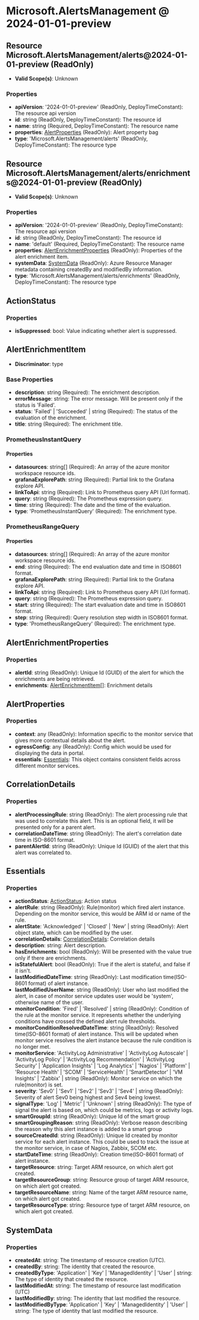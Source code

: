 # Microsoft.AlertsManagement @ 2024-01-01-preview

## Resource Microsoft.AlertsManagement/alerts@2024-01-01-preview (ReadOnly)
* **Valid Scope(s)**: Unknown
### Properties
* **apiVersion**: '2024-01-01-preview' (ReadOnly, DeployTimeConstant): The resource api version
* **id**: string (ReadOnly, DeployTimeConstant): The resource id
* **name**: string (Required, DeployTimeConstant): The resource name
* **properties**: [AlertProperties](#alertproperties) (ReadOnly): Alert property bag
* **type**: 'Microsoft.AlertsManagement/alerts' (ReadOnly, DeployTimeConstant): The resource type

## Resource Microsoft.AlertsManagement/alerts/enrichments@2024-01-01-preview (ReadOnly)
* **Valid Scope(s)**: Unknown
### Properties
* **apiVersion**: '2024-01-01-preview' (ReadOnly, DeployTimeConstant): The resource api version
* **id**: string (ReadOnly, DeployTimeConstant): The resource id
* **name**: 'default' (Required, DeployTimeConstant): The resource name
* **properties**: [AlertEnrichmentProperties](#alertenrichmentproperties) (ReadOnly): Properties of the alert enrichment item.
* **systemData**: [SystemData](#systemdata) (ReadOnly): Azure Resource Manager metadata containing createdBy and modifiedBy information.
* **type**: 'Microsoft.AlertsManagement/alerts/enrichments' (ReadOnly, DeployTimeConstant): The resource type

## ActionStatus
### Properties
* **isSuppressed**: bool: Value indicating whether alert is suppressed.

## AlertEnrichmentItem
* **Discriminator**: type

### Base Properties
* **description**: string (Required): The enrichment description.
* **errorMessage**: string: The error message. Will be present only if the status is 'Failed'.
* **status**: 'Failed' | 'Succeeded' | string (Required): The status of the evaluation of the enrichment.
* **title**: string (Required): The enrichment title.

### PrometheusInstantQuery
#### Properties
* **datasources**: string[] (Required): An array of the azure monitor workspace resource ids.
* **grafanaExplorePath**: string (Required): Partial link to the Grafana explore API.
* **linkToApi**: string (Required): Link to Prometheus query API (Url format).
* **query**: string (Required): The Prometheus expression query.
* **time**: string (Required): The date and the time of the evaluation.
* **type**: 'PrometheusInstantQuery' (Required): The enrichment type.

### PrometheusRangeQuery
#### Properties
* **datasources**: string[] (Required): An array of the azure monitor workspace resource ids.
* **end**: string (Required): The end evaluation date and time in ISO8601 format.
* **grafanaExplorePath**: string (Required): Partial link to the Grafana explore API.
* **linkToApi**: string (Required): Link to Prometheus query API (Url format).
* **query**: string (Required): The Prometheus expression query.
* **start**: string (Required): The start evaluation date and time in ISO8601 format.
* **step**: string (Required): Query resolution step width in ISO8601 format.
* **type**: 'PrometheusRangeQuery' (Required): The enrichment type.


## AlertEnrichmentProperties
### Properties
* **alertId**: string (ReadOnly): Unique Id (GUID) of the alert for which the enrichments are being retrieved.
* **enrichments**: [AlertEnrichmentItem](#alertenrichmentitem)[]: Enrichment details

## AlertProperties
### Properties
* **context**: any (ReadOnly): Information specific to the monitor service that gives more contextual details about the alert.
* **egressConfig**: any (ReadOnly): Config which would be used for displaying the data in portal.
* **essentials**: [Essentials](#essentials): This object contains consistent fields across different monitor services.

## CorrelationDetails
### Properties
* **alertProcessingRule**: string (ReadOnly): The alert processing rule that was used to correlate this alert. This is an optional field, it will be presented only for a parent alert.
* **correlationDateTime**: string (ReadOnly): The alert's correlation date time in ISO-8601 format.
* **parentAlertId**: string (ReadOnly): Unique Id (GUID) of the alert that this alert was correlated to.

## Essentials
### Properties
* **actionStatus**: [ActionStatus](#actionstatus): Action status
* **alertRule**: string (ReadOnly): Rule(monitor) which fired alert instance. Depending on the monitor service,  this would be ARM id or name of the rule.
* **alertState**: 'Acknowledged' | 'Closed' | 'New' | string (ReadOnly): Alert object state, which can be modified by the user.
* **correlationDetails**: [CorrelationDetails](#correlationdetails): Correlation details
* **description**: string: Alert description.
* **hasEnrichments**: bool (ReadOnly): Will be presented with the value true only if there are enrichments.
* **isStatefulAlert**: bool (ReadOnly): True if the alert is stateful, and false if it isn't.
* **lastModifiedDateTime**: string (ReadOnly): Last modification time(ISO-8601 format) of alert instance.
* **lastModifiedUserName**: string (ReadOnly): User who last modified the alert, in case of monitor service updates user would be 'system', otherwise name of the user.
* **monitorCondition**: 'Fired' | 'Resolved' | string (ReadOnly): Condition of the rule at the monitor service. It represents whether the underlying conditions have crossed the defined alert rule thresholds.
* **monitorConditionResolvedDateTime**: string (ReadOnly): Resolved time(ISO-8601 format) of alert instance. This will be updated when monitor service resolves the alert instance because the rule condition is no longer met.
* **monitorService**: 'ActivityLog Administrative' | 'ActivityLog Autoscale' | 'ActivityLog Policy' | 'ActivityLog Recommendation' | 'ActivityLog Security' | 'Application Insights' | 'Log Analytics' | 'Nagios' | 'Platform' | 'Resource Health' | 'SCOM' | 'ServiceHealth' | 'SmartDetector' | 'VM Insights' | 'Zabbix' | string (ReadOnly): Monitor service on which the rule(monitor) is set.
* **severity**: 'Sev0' | 'Sev1' | 'Sev2' | 'Sev3' | 'Sev4' | string (ReadOnly): Severity of alert Sev0 being highest and Sev4 being lowest.
* **signalType**: 'Log' | 'Metric' | 'Unknown' | string (ReadOnly): The type of signal the alert is based on, which could be metrics, logs or activity logs.
* **smartGroupId**: string (ReadOnly): Unique Id of the smart group
* **smartGroupingReason**: string (ReadOnly): Verbose reason describing the reason why this alert instance is added to a smart group
* **sourceCreatedId**: string (ReadOnly): Unique Id created by monitor service for each alert instance. This could be used to track the issue at the monitor service, in case of Nagios, Zabbix, SCOM etc.
* **startDateTime**: string (ReadOnly): Creation time(ISO-8601 format) of alert instance.
* **targetResource**: string: Target ARM resource, on which alert got created.
* **targetResourceGroup**: string: Resource group of target ARM resource, on which alert got created.
* **targetResourceName**: string: Name of the target ARM resource name, on which alert got created.
* **targetResourceType**: string: Resource type of target ARM resource, on which alert got created.

## SystemData
### Properties
* **createdAt**: string: The timestamp of resource creation (UTC).
* **createdBy**: string: The identity that created the resource.
* **createdByType**: 'Application' | 'Key' | 'ManagedIdentity' | 'User' | string: The type of identity that created the resource.
* **lastModifiedAt**: string: The timestamp of resource last modification (UTC)
* **lastModifiedBy**: string: The identity that last modified the resource.
* **lastModifiedByType**: 'Application' | 'Key' | 'ManagedIdentity' | 'User' | string: The type of identity that last modified the resource.

